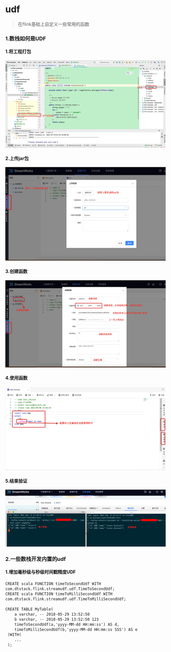 # udf
> 在flink基础上自定义一些常用的函数

### 1.数栈如何是UDF
#### 1.将工程打包
 ![img.png](docs/images/img1.png)
#### 2.上传jar包
![img.png](docs/images/img2.png)
#### 3.创建函数
![img.png](docs/images/img3.png)
#### 4.使用函数
![img.png](docs/images/img4.png)
#### 5.结果验证
![img.png](docs/images/img5.png)

### 2.一些数栈开发内置的udf
#### 1.增加毫秒级与秒级时间戳精度UDF

```
CREATE scala FUNCTION timeToSecondUdf WITH com.dtstack.flink.streamudf.udf.TimeToSecondUdf;
CREATE scala FUNCTION timeToMilliSecondUdf WITH com.dtstack.flink.streamudf.udf.TimeToMilliSecondUdf;

CREATE TABLE MyTable(
    a varchar, -- 2018-05-29 13:52:50
    b varchar, -- 2018-05-29 13:52:50 123
    timeToSecondUdf(a,'yyyy-MM-dd HH:mm:ss') AS d,
    timeToMilliSecondUdf(b,'yyyy-MM-dd HH:mm:ss SSS') AS e
 )WITH(
    ...
 );
```

